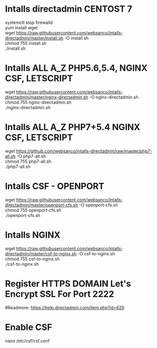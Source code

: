 # Intalls directadmin CENTOST 7

systemctl stop firewalld  
yum install wget  
wget https://raw.githubusercontent.com/websanco/intalls-directadmin/master/install.sh -O install.sh  
chmod 755 install.sh  
./install.sh  

# Intalls  ALL A_Z  PHP5.6,5.4, NGINX CSF, LETSCRIPT
wget https://raw.githubusercontent.com/websanco/intalls-directadmin/master/nginx-directadmin.sh -O nginx-directadmin.sh    
chmod 755 nginx-directadmin.sh   
./nginx-directadmin.sh    


# Intalls  ALL A_Z  PHP7+5.4 NGINX CSF, LETSCRIPT
wget https://github.com/websanco/intalls-directadmin/raw/master/php7-all.sh -O php7-all.sh   
chmod 755 php7-all.sh  
./php7-all.sh  


# Intalls CSF - OPENPORT  
wget https://raw.githubusercontent.com/websanco/intalls-directadmin/master/openport-cfs.sh -O openport-cfs.sh  
chmod 755 openport-cfs.sh  
./openport-cfs.sh  

# Intalls NGINX
wget https://raw.githubusercontent.com/websanco/intalls-directadmin/master/csf-to-nginx.sh -O csf-to-nginx.sh  
chmod 755 csf-to-nginx.sh  
./csf-to-nginx.sh

# Register HTTPS DOMAIN Let's Encrypt SSL For Port 2222
#Readmore: https://help.directadmin.com/item.php?id=629

# Enable CSF
nano /etc/csf/csf.conf



